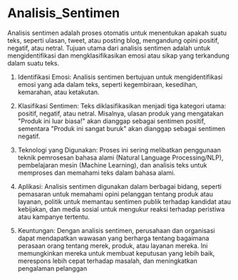 ﻿# Analisis_Sentimen

Analisis sentimen adalah proses otomatis untuk menentukan apakah suatu teks, seperti ulasan, tweet, atau posting blog, mengandung opini positif, negatif, atau netral. Tujuan utama dari analisis sentimen adalah untuk mengidentifikasi dan mengklasifikasikan emosi atau sikap yang terkandung dalam suatu teks.

1. Identifikasi Emosi: Analisis sentimen bertujuan untuk mengidentifikasi emosi yang ada dalam teks, seperti kegembiraan, kesedihan, kemarahan, atau ketakutan.

2. Klasifikasi Sentimen: Teks diklasifikasikan menjadi tiga kategori utama: positif, negatif, atau netral. Misalnya, ulasan produk yang mengatakan "Produk ini luar biasa!" akan dianggap sebagai sentimen positif, sementara "Produk ini sangat buruk" akan dianggap sebagai sentimen negatif.

3. Teknologi yang Digunakan: Proses ini sering melibatkan penggunaan teknik pemrosesan bahasa alami (Natural Language Processing/NLP), pembelajaran mesin (Machine Learning), dan analisis teks untuk memproses dan memahami teks dalam bahasa alami.

4. Aplikasi: Analisis sentimen digunakan dalam berbagai bidang, seperti pemasaran untuk memahami opini pelanggan tentang produk atau layanan, politik untuk memantau sentimen publik terhadap kandidat atau kebijakan, dan media sosial untuk mengukur reaksi terhadap peristiwa atau kampanye tertentu.

5. Keuntungan: Dengan analisis sentimen, perusahaan dan organisasi dapat mendapatkan wawasan yang berharga tentang bagaimana perasaan orang tentang merek, produk, atau layanan mereka. Ini memungkinkan mereka untuk membuat keputusan yang lebih baik, merespons lebih cepat terhadap masalah, dan meningkatkan pengalaman pelanggan
